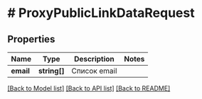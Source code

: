 # # ProxyPublicLinkDataRequest

## Properties

Name | Type | Description | Notes
------------ | ------------- | ------------- | -------------
**email** | **string[]** | Список email |

[[Back to Model list]](../../README.md#models) [[Back to API list]](../../README.md#endpoints) [[Back to README]](../../README.md)
